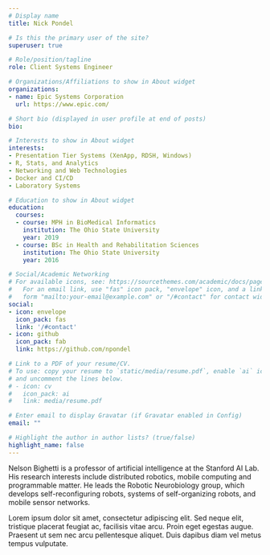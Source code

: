 ```yaml
---
# Display name
title: Nick Pondel

# Is this the primary user of the site?
superuser: true

# Role/position/tagline
role: Client Systems Engineer

# Organizations/Affiliations to show in About widget
organizations:
- name: Epic Systems Corporation
  url: https://www.epic.com/

# Short bio (displayed in user profile at end of posts)
bio: 

# Interests to show in About widget
interests:
- Presentation Tier Systems (XenApp, RDSH, Windows)
- R, Stats, and Analytics
- Networking and Web Technologies
- Docker and CI/CD
- Laboratory Systems

# Education to show in About widget
education:
  courses:
  - course: MPH in BioMedical Informatics
    institution: The Ohio State University
    year: 2019
  - course: BSc in Health and Rehabilitation Sciences
    institution: The Ohio State University
    year: 2016

# Social/Academic Networking
# For available icons, see: https://sourcethemes.com/academic/docs/page-builder/#icons
#   For an email link, use "fas" icon pack, "envelope" icon, and a link in the
#   form "mailto:your-email@example.com" or "/#contact" for contact widget.
social:
- icon: envelope
  icon_pack: fas
  link: '/#contact'
- icon: github
  icon_pack: fab
  link: https://github.com/npondel

# Link to a PDF of your resume/CV.
# To use: copy your resume to `static/media/resume.pdf`, enable `ai` icons in `params.toml`, 
# and uncomment the lines below.
# - icon: cv
#   icon_pack: ai
#   link: media/resume.pdf

# Enter email to display Gravatar (if Gravatar enabled in Config)
email: ""

# Highlight the author in author lists? (true/false)
highlight_name: false
---
```


Nelson Bighetti is a professor of artificial intelligence at the Stanford AI Lab. His research interests include distributed robotics, mobile computing and programmable matter. He leads the Robotic Neurobiology group, which develops self-reconfiguring robots, systems of self-organizing robots, and mobile sensor networks.

Lorem ipsum dolor sit amet, consectetur adipiscing elit. Sed neque elit, tristique placerat feugiat ac, facilisis vitae arcu. Proin eget egestas augue. Praesent ut sem nec arcu pellentesque aliquet. Duis dapibus diam vel metus tempus vulputate.
